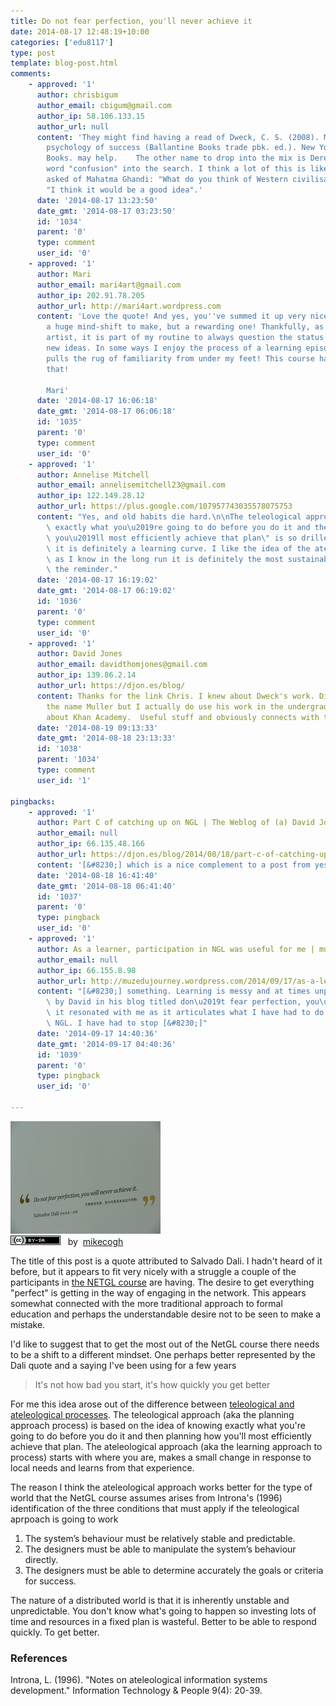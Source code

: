 ```yaml
---
title: Do not fear perfection, you'll never achieve it
date: 2014-08-17 12:48:19+10:00
categories: ['edu8117']
type: post
template: blog-post.html
comments:
    - approved: '1'
      author: chrisbigum
      author_email: cbigum@gmail.com
      author_ip: 58.106.133.15
      author_url: null
      content: 'They might find having a read of Dweck, C. S. (2008). Mindset : the new
        psychology of success (Ballantine Books trade pbk. ed.). New York: Ballantine
        Books. may help.    The other name to drop into the mix is Derek Muller. Add the
        word "confusion" into the search. I think a lot of this is like the question once
        asked of Mahatma Ghandi: "What do you think of Western civilisation?" He replied,
        "I think it would be a good idea".'
      date: '2014-08-17 13:23:50'
      date_gmt: '2014-08-17 03:23:50'
      id: '1034'
      parent: '0'
      type: comment
      user_id: '0'
    - approved: '1'
      author: Mari
      author_email: mari4art@gmail.com
      author_ip: 202.91.78.205
      author_url: http://mari4art.wordpress.com
      content: 'Love the quote! And yes, you''ve summed it up very nicely here... It is
        a huge mind-shift to make, but a rewarding one! Thankfully, as a (somewhat) rebellious
        artist, it is part of my routine to always question the status quo and adapt to
        new ideas. In some ways I enjoy the process of a learning episode that totally
        pulls the rug of familiarity from under my feet! This course has done exactly
        that!
    
        Mari'
      date: '2014-08-17 16:06:18'
      date_gmt: '2014-08-17 06:06:18'
      id: '1035'
      parent: '0'
      type: comment
      user_id: '0'
    - approved: '1'
      author: Annelise Mitchell
      author_email: annelisemitchell23@gmail.com
      author_ip: 122.149.28.12
      author_url: https://plus.google.com/107957743035578075753
      content: "Yes, and old habits die hard.\n\nThe teleological approach of \"knowing\
        \ exactly what you\u2019re going to do before you do it and then planning how\
        \ you\u2019ll most efficiently achieve that plan\" is so drilled into us that\
        \ it is definitely a learning curve. I like the idea of the ateleological approach\
        \ as I know in the long run it is definitely the most sustainable.\n\nThanks for\
        \ the reminder."
      date: '2014-08-17 16:19:02'
      date_gmt: '2014-08-17 06:19:02'
      id: '1036'
      parent: '0'
      type: comment
      user_id: '0'
    - approved: '1'
      author: David Jones
      author_email: davidthomjones@gmail.com
      author_ip: 139.86.2.14
      author_url: https://djon.es/blog/
      content: Thanks for the link Chris. I knew about Dweck's work. Didn't recognise
        the name Muller but I actually do use his work in the undergrad talk when talking
        about Khan Academy.  Useful stuff and obviously connects with this course.
      date: '2014-08-19 09:13:33'
      date_gmt: '2014-08-18 23:13:33'
      id: '1038'
      parent: '1034'
      type: comment
      user_id: '1'
    
pingbacks:
    - approved: '1'
      author: Part C of catching up on NGL | The Weblog of (a) David Jones
      author_email: null
      author_ip: 66.135.48.166
      author_url: https://djon.es/blog/2014/08/18/part-c-of-catching-up-on-ngl/
      content: '[&#8230;] which is a nice complement to a post from yesterday [&#8230;]'
      date: '2014-08-18 16:41:40'
      date_gmt: '2014-08-18 06:41:40'
      id: '1037'
      parent: '0'
      type: pingback
      user_id: '0'
    - approved: '1'
      author: As a learner, participation in NGL was useful for me | muzedujourney
      author_email: null
      author_ip: 66.155.8.98
      author_url: http://muzedujourney.wordpress.com/2014/09/17/as-a-learner-participation-in-ngl-was-useful-for-me/
      content: "[&#8230;] something. Learning is messy and at times unpredictable. A post\
        \ by David in his blog titled don\u2019t fear perfection, you\u2019ll never reach\
        \ it resonated with me as it articulates what I have had to do as a learner in\
        \ NGL. I have had to stop [&#8230;]"
      date: '2014-09-17 14:40:36'
      date_gmt: '2014-09-17 04:40:36'
      id: '1039'
      parent: '0'
      type: pingback
      user_id: '0'
    
---
```

[![Impossible Perfection by mikecogh, on Flickr](images/5864059008_c945104fdd_m.jpg "Impossible Perfection by mikecogh, on Flickr")](https://www.flickr.com/photos/mikecogh/5864059008/)  
[![Creative Commons Creative Commons Attribution-Share Alike 2.0 Generic License](images/80x15.png "Creative Commons Creative Commons Attribution-Share Alike 2.0 Generic License")](http://creativecommons.org/licenses/by-sa/2.0/)   by  [](https://www.flickr.com/people/mikecogh/)[mikecogh](https://www.flickr.com/people/mikecogh/) [](http://www.imagecodr.org/)

The title of this post is a quote attributed to Salvado Dali. I hadn't heard of it before, but it appears to fit very nicely with a struggle a couple of the participants in [the NETGL course](http://netgl.wordpress.com) are having. The desire to get everything "perfect" is getting in the way of engaging in the network. This appears somewhat connected with the more traditional approach to formal education and perhaps the understandable desire not to be seen to make a mistake.

I'd like to suggest that to get the most out of the NetGL course there needs to be a shift to a different mindset. One perhaps better represented by the Dali quote and a saying I've been using for a few years

> It's not how bad you start, it's how quickly you get better

For me this idea arose out of the difference between [teleological and ateleological processes](/blog2/2009/05/25/teleological-and-ateleological-processes/). The teleological approach (aka the planning approach process) is based on the idea of knowing exactly what you're going to do before you do it and then planning how you'll most efficiently achieve that plan. The ateleological approach (aka the learning approach to process) starts with where you are, makes a small change in response to local needs and learns from that experience.

The reason I think the ateleological approach works better for the type of world that the NetGL course assumes arises from Introna's (1996) identification of the three conditions that must apply if the teleological aprpoach is going to work

1. The system’s behaviour must be relatively stable and predictable.
2. The designers must be able to manipulate the system’s behaviour directly.
3. The designers must be able to determine accurately the goals or criteria for success.

The nature of a distributed world is that it is inherently unstable and unpredictable. You don't know what's going to happen so investing lots of time and resources in a fixed plan is wasteful. Better to be able to respond quickly. To get better.

### References

Introna, L. (1996). "Notes on ateleological information systems development." Information Technology & People 9(4): 20-39.